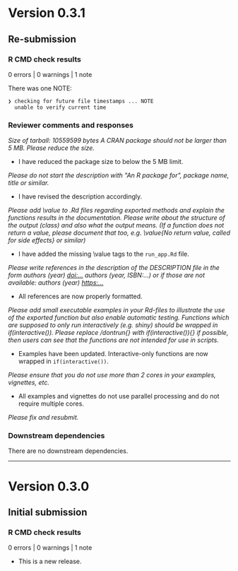 
# Version 0.3.1
## Re-submission

### R CMD check results

0 errors | 0 warnings | 1 note

There was one NOTE:

```
❯ checking for future file timestamps ... NOTE
  unable to verify current time
```

### Reviewer comments and responses

*Size of tarball: 10559599 bytes*
*A CRAN package should not be larger than 5 MB. Please reduce the size.*

- I have reduced the package size to below the 5 MB limit.

*Please do not start the description with "An R package for", package name, title or similar.*

- I have revised the description accordingly.

*Please add \value to .Rd files regarding exported methods and explain the functions results in the documentation. Please write about the structure of the output (class) and also what the output means. (If a function does not return a value, please document that too, e.g. \value{No return value, called for side effects} or similar)*

- I have added the missing \value tags to the `run_app.Rd` file.

*Please write references in the description of the DESCRIPTION file in the form*
*authors (year) <doi:...>*
*authors (year, ISBN:...)*
*or if those are not available: authors (year) <https:...>*

- All references are now properly formatted.

*Please add small executable examples in your Rd-files to illustrate the use of the exported function but also enable automatic testing.*
*Functions which are supposed to only run interactively (e.g. shiny) should be wrapped in if(interactive()). Please replace /dontrun{} with if(interactive()){} if possible, then users can see that the functions are not intended for use in scripts.*

- Examples have been updated. Interactive-only functions are now wrapped in `if(interactive())`.

*Please ensure that you do not use more than 2 cores in your examples, vignettes, etc.*

- All examples and vignettes do not use parallel processing and do not require multiple cores.

*Please fix and resubmit.*

### Downstream dependencies
There are no downstream dependencies.

---

# Version 0.3.0
## Initial submission

### R CMD check results

0 errors | 0 warnings | 1 note
* This is a new release.
